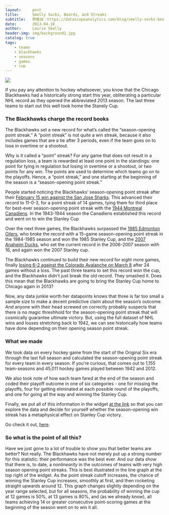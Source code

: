 ```yaml
---
layout:     post
title:      Smelly Socks, Beards, and Streaks
subtitle:   转载自：https://datascopeanalytics.com/blog/smelly-socks-beards-and-streaks-pt-1/
date:       2013-04-18
author:     Laurie Skelly
header-img: img/background2.jpg
catalog: true
tags:
    - teams
    - blackhawks
    - seasons
    - games
    - cup
---
```

![](https://datascopeanalytics.com/blog/smelly-socks-beards-and-streaks-pt-1/hockeypost_header.png)





If you pay any attention to hockey whatsoever, you know that the Chicago Blackhawks had a historically strong start this year, obliterating a particular NHL record as they opened the abbreviated 2013 season. The last three teams to start out this well took home the Stanely Cup. 

### The Blackhawks charge the record books

The Blackhawks set a new record for what’s called the “season-opening point streak.” A “point streak” is not quite a win streak, because it also includes games that are a tie after 3 periods, even if the team goes on to lose in overtime or a shootout.

Why is it called a “point” streak? For any game that does not result in a regulation loss, a team is rewarded at least one point in the standings: one point for tying in regulation but losing in overtime or a shootout, or two points for any win. The points are used to determine which teams go on to the playoffs. Hence, a “point streak,” and one starting at the beginning of the season is a “season-opening point streak.” 

People started noticing the Blackhawks’ season-opening point streak after their [February 15 win against the San Jose Sharks](http://blackhawks.nhl.com/club/recap.htm?id=2012020201). This advanced their record to 11-0-3, for a point streak of 14 games, tying them for third place for best-ever season-opening point streak with the [1944 Montreal Canadiens](http://www.hockey-reference.com/teams/MTL/1944.html). In the 1943-1944 season the Canadiens established this record and went on to win the Stanley Cup

Over the next three games, the Blackhawks surpassed the [1985 Edmonton Oilers](http://www.hockey-reference.com/teams/EDM/1985.html), who broke the record with a 15-game season-opening point streak in the 1984-1985 season and won the 1985 Stanley Cup, and the [2007 Anaheim Ducks](http://www.hockey-reference.com/teams/ANA/2007.html), who set the current record in the 2006-2007 season with 16, and again won the 2007 Stanley cup. 

The Blackhawks continued to build their new record for eight more games, finally [losing 6-2 against the Colorado Avalanche on March 8](http://blackhawks.nhl.com/club/recap.htm?id=2012020353) after 24 games without a loss. The past three teams to set this record won the cup, and the Blackhawks didn’t just break the old record. They smashed it. Does this mean that the Blackhawks are going to bring the Stanley Cup home to Chicago again in 2013?

Now, any data junkie worth her datapoints knows that three is far too small a sample size to make a decent predictive claim about the season’s outcome. And anyone with their head screwed on correctly probably suspects that there is no magic threshhold for the season-opening point streak that will cosmically guarantee ultimate victory. But, using the full dataset of NHL wins and losses stretching back to 1942, we can see historically how teams have done depending on their opening season point streak.  

### What we made

We took data on every hockey game from the start of the Original Six era through the last full season and calculated the season-opening point streak for every team in every season. If you’re curious, that comes out to 1,155 team-seasons and 45,011 hockey games played between 1942 and 2012. 

We also took note of how each team fared at the end of the season and coded their playoff outcome in one of six categories - one for missing the playoffs, four for getting eliminated at each possible round of the playoffs, and one for going all the way and winning the Stanley Cup. 

Finally, we put all of this information in the widget [at the link](http://github.datascopeanalytics.com/nhl-streak) so that you can explore the data and decide for yourself whether the season-opening win streak has a metaphysical effect on Stanley Cup victory.

Go check it out, [here](http://github.datascopeanalytics.com/nhl-streak).

### So what is the point of all this? 

Have we just gone to a lot of trouble to show you that better teams are better? Not really. The Blackhawks have not merely put up a strong number for this statistic: their performance was the best ever. And our data show that there is, to date, a *nonlinearity* in the outcomes of teams with very high season opening point streaks. This is best illustrated in the line graph at the top right of the widget. As the point streak cutoff increases, the chance of winning the Stanley Cup increases, smoothly at first, and then rocketing straight upwards around 12. This graph changes slightly depending on the year range selected, but for all seasons, the probability of winning the cup at 12 games is 50%, at 13 games is 80%, and (as we already know), all teams achieving 14 or greater consecutive point-scoring games at the beginning of the season went on to win it all. 
